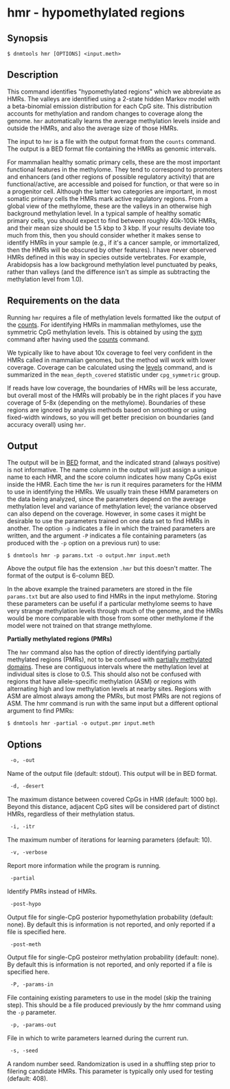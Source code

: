# hmr - hypomethylated regions

## Synopsis
```console
$ dnmtools hmr [OPTIONS] <input.meth>
```

## Description
This command identifies "hypomethylated regions" which we abbreviate
as HMRs. The valleys are identified using a 2-state hidden Markov
model with a beta-binomial emission distribution for each CpG
site. This distribution accounts for methylation and random changes to
coverage along the genome. `hmr` automatically learns the average
methylation levels inside and outside the HMRs, and also the average
size of those HMRs.

The input to `hmr` is a file with the output format from the `counts`
command. The output is a BED format file containing the HMRs as
genomic intervals.

For mammalian healthy somatic primary cells, these are the most
important functional features in the methylome. They tend to
correspond to promoters and enhancers (and other regions of possible
regulatory activity) that are functional/active, are accessible and
poised for function, or that were so in a progenitor cell. Although
the latter two categories are important, in most somatic primary cells
the HMRs mark active regulatory regions. From a global view of the
methylome, these are the valleys in an otherwise high background
methylation level. In a typical sample of healthy somatic primary
cells, you should expect to find between roughly 40k-100k HMRs, and
their mean size should be 1.5 kbp to 3 kbp. If your results deviate
too much from this, then you should consider whether it makes sense to
identify HMRs in your sample (e.g., if it's a cancer sample, or
immortalized, then the HMRs will be obscured by other features). I
have never observed HMRs defined in this way in species outside
vertebrates. For example, Arabidopsis has a low background methylation
level punctuated by peaks, rather than valleys (and the difference
isn't as simple as subtracting the methylation level from 1.0).

## Requirements on the data

Running `hmr` requires a file of methylation levels formatted like the
output of the [counts](../counts). For identifying HMRs in mammalian
methylomes, use the symmetric CpG methylation levels. This is obtained
by using the [sym](../sym) command after having used the
[counts](../counts) command.

We typically like to have about 10x coverage to feel very confident in
the HMRs called in mammalian genomes, but the method will work with
lower coverage. Coverage can be calculated using the
[levels](../levels) command, and is summarized in the
`mean_depth_covered` statistic under `cpg_symmetric` group.

If reads have low coverage, the boundaries of HMRs will be less
accurate, but overall most of the HMRs will probably be in the right
places if you have coverage of 5-8x (depending on the methylome).
Boundaries of these regions are ignored by analysis methods based on
smoothing or using fixed-width windows, so you will get better
precision on boundaries (and accuracy overall) using `hmr`.

## Output

The output will be in
[BED](https://en.wikipedia.org/wiki/BED_(file_format)) format, and the
indicated strand (always positive) is not informative. The name column
in the output will just assign a unique name to each HMR, and the
score column indicates how many CpGs exist inside the HMR. Each time
the `hmr` is run it requires parameters for the HMM to use in
identifying the HMRs. We usually train these HMM parameters on the
data being analyzed, since the parameters depend on the average
methylation level and variance of methylation level; the variance
observed can also depend on the coverage. However, in some cases it
might be desirable to use the parameters trained on one data set to
find HMRs in another. The option `-p` indicates a file in which the
trained parameters are written, and the argument `-P` indicates a file
containing parameters (as produced with the `-p` option on a previous
run) to use:
```console
$ dnmtools hmr -p params.txt -o output.hmr input.meth
```
Above the output file has the extension `.hmr` but this doesn't
matter. The format of the output is 6-column BED.

In the above example the trained parameters are stored in the file
`params.txt` but are also used to find HMRs in the input
methylome. Storing these parameters can be useful if a particular
methylome seems to have very strange methylation levels through much
of the genome, and the HMRs would be more comparable with those from
some other methylome if the model were not trained on that strange
methylome.

**Partially methylated regions (PMRs)**

The `hmr` command also has the option of directly identifying partially
methylated regions (PMRs), not to be confused with [partially
methylated domains](../pmd).  These are contiguous intervals
where the methylation level at individual sites is close to 0.5.  This
should also not be confused with regions that have allele-specific
methylation (ASM) or regions with alternating high and low methylation
levels at nearby sites.  Regions with ASM are almost always among the
PMRs, but most PMRs are not regions of ASM. The hmr command is run
with the same input but a different optional argument to find PMRs:
```console
$ dnmtools hmr -partial -o output.pmr input.meth
```

## Options

```txt
 -o, -out
```
Name of the output file (default: stdout). This output will be in BED
format.

```txt
 -d, -desert
```
The maximum distance between covered CpGs in HMR (default: 1000
bp). Beyond this distance, adjacent CpG sites will be considered part
of distinct HMRs, regardless of their methylation status.

```txt
 -i, -itr
```
The maximum number of iterations for learning parameters (default:
10).

```txt
 -v, -verbose
```
Report more information while the program is running.

```txt
 -partial
```
Identify PMRs instead of HMRs.

```txt
 -post-hypo
```
Output file for single-CpG posterior hypomethylation probability
(default: none). By default this is information is not reported, and
only reported if a file is specified here.

```txt
 -post-meth
```
Output file for single-CpG posteiror methylation probability (default:
none). By default this is information is not reported, and only
reported if a file is specified here.

```txt
 -P, -params-in
```
File containing existing parameters to use in the model (skip the
training step). This should be a file produced previously by the
hmr command using the `-p` parameter.

```txt
 -p, -params-out
```
File in which to write parameters learned during the current run.

```txt
 -s, -seed
```
A random number seed. Randomization is used in a shuffling step prior
to filering candidate HMRs. This parameter is typically only used for
testing (default: 408).
